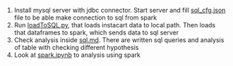 1. Install mysql server with jdbc connector. Start server and fill [sql_cfg.json](sql_cfg.json) file to be able make connection to sql from spark
2. Run [loadToSQL.py](loadToSQL.py), that loads instacart data to local path. Then loads that dataframes to spark, which sends data to sql server
3. Check analysis inside [sql.md](sql.md). There are written sql queries and analysis of table with checking different hypothesis
4. Look at [spark.ipynb](spark.ipynb) to analysis using spark